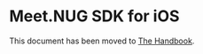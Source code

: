 # Meet.NUG SDK for iOS

This document has been moved to [The Handbook](https://jitsi.github.io/handbook/docs/dev-guide/dev-guide-ios-sdk).
